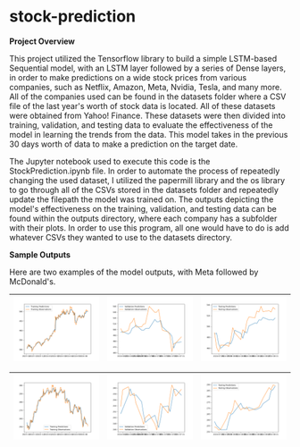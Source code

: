 # stock-prediction

**Project Overview**

This project utilized the Tensorflow library to build a simple LSTM-based Sequential model, with an LSTM layer followed by a series of Dense layers, in order to make predictions on a wide stock prices from various companies, such as Netflix, Amazon, Meta, Nvidia, Tesla, and many more. All of the companies used can be found in the datasets folder where a CSV file of the last year's worth of stock data is located. All of these datasets were obtained from Yahoo! Finance. These datasets were then divided into training, validation, and testing data to evaluate the effectiveness of the model in learning the trends from the data. This model takes in the previous 30 days worth of data to make a prediction on the target date. 

The Jupyter notebook used to execute this code is the StockPrediction.ipynb file. In order to automate the process of repeatedly changing the used dataset, I utilized the papermill library and the os library to go through all of the CSVs stored in the datasets folder and repeatedly update the filepath the model was trained on. The outputs depicting the model's effectiveness on the training, validation, and testing data can be found within the outputs directory, where each company has a subfolder with their plots. In order to use this program, all one would have to do is add whatever CSVs they wanted to use to the datasets directory. 

**Sample Outputs**

Here are two examples of the model outputs, with Meta followed by McDonald's.

| ![Training](outputs/META/META_training.png) | ![Validation](outputs/META/META_validation.png) | ![Testing](outputs/META/META_testing.png)  |
|------------------------|------------------------|------------------------|

| ![Training](outputs/MCD/MCD_training.png) | ![Validation](outputs/MCD/MCD_validation.png) | ![Testing](outputs/MCD/MCD_testing.png)  |
|------------------------|------------------------|------------------------|
